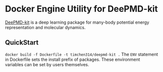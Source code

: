 # Docker Engine Utility for DeePMD-kit
[DeePMD-kit](https://github.com/deepmodeling/deepmd-kit#run-md-with-native-code) is a deep learning package for many-body potential energy representation and molecular dynamics.

## QuickStart 
`docker build -f Dockerfile -t timchen314/deepmd-kit .`
The `ENV` statement in Dockerfile sets the install prefix of packages. These environment variables can be set by users themselves.
